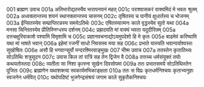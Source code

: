 001  	ब्राह्मण उवाच
001a	अतिभारोद्यतस्यैव भारापनयनं महत्
001c	पराश्वासकरं वाक्यमिदं मे भवतः श्रुतम्
002a	अध्वक्लान्तस्य शयनं स्थानक्लान्तस्य चासनम्
002c	तृषितस्य च पानीयं क्षुधार्तस्य च भोजनम्
003a	ईप्सितस्येव सम्प्राप्तिरन्नस्य समयेऽतिथेः
003c	एषितस्यात्मनः काले वृद्धस्येव सुतो यथा
004a	मनसा चिन्तितस्येव प्रीतिस्निग्धस्य दर्शनम्
004c	प्रह्रादयति मां वाक्यं भवता यदुदीरितम्
005a	दत्तचक्षुरिवाकाशे पश्यामि विमृशामि च
005c	प्रज्ञानवचनाद्योऽयमुपदेशो हि मे कृतः
005e 	बाढमेवं करिष्यामि यथा मां भाषते भवान्
006a	इहेमां रजनीं साधो निवसस्व मया सह
006c	प्रभाते यास्यति भवान्पर्याश्वस्तः सुखोषितः
006e 	असौ हि भगवान्सूर्यो मन्दरश्मिरवाङ्मुखः
007  	भीष्म उवाच
007a	ततस्तेन कृतातिथ्यः सोऽतिथिः शत्रुसूदन
007c	उवास किल तां रात्रिं सह तेन द्विजेन वै
008a	तत्तच्च धर्मसंयुक्तं तयोः कथयतोस्तदा
008c	व्यतीता सा निशा कृत्स्ना सुखेन दिवसोपमा
009a	ततः प्रभातसमये सोऽतिथिस्तेन पूजितः
009c	ब्राह्मणेन यथाशक्त्या स्वकार्यमभिकाङ्क्षता
010a	ततः स विप्रः कृतधर्मनिश्चयः कृताभ्यनुज्ञः स्वजनेन धर्मवित्
010c	यथोपदिष्टं भुजगेन्द्रसंश्रयं जगाम काले सुकृतैकनिश्चयः

